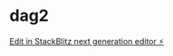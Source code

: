 # dag2

[Edit in StackBlitz next generation editor ⚡️](https://stackblitz.com/~/github.com/SapphireShy/dag2)